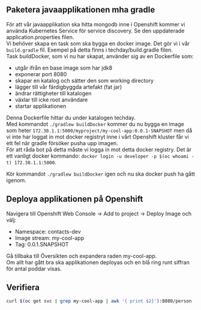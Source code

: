 
## Paketera javaapplikationen mha gradle
För att vår javaapplikation ska hitta mongodb inne i Openshift kommer vi använda Kubernetes Service för service discovery. Se den uppdaterade application.properties filen.  
Vi behöver skapa en task som ska bygga en docker image. Det gör vi i vår `build.gradle` fil. Exempel på detta finns i techday/build.gradle filen.  
Task buildDocker, som vi nu har skapat, använder sig av en Dockerfile som:  
 * utgår ifrån en base image som har jdk8  
 * exponerar port 8080  
 * skapar en katalog och sätter den som working directory  
 * lägger till vår färdigbyggda artefakt (fat jar)  
 * ändrar rättigheter till katalogen
 * växlar till icke root användare  
 * startar applikationen

Denna Dockerfile hittar du under katalogen techday.  
Med kommandot `./gradlew buildDocker` kommer du nu bygga en image som heter `172.30.1.1:5000/myproject/my-cool-app:0.0.1-SNAPSHOT` men då vi inte har loggat in mot docker registryt inne i vårt Openshift kluster får vi ett fel när gradle försöker pusha upp imagen.  
För att råda bot på detta måste vi logga in mot detta docker registry. Det är ett vanligt docker kommando: `docker login -u developer -p $(oc whoami -t) 172.30.1.1:5000`.  

Kör kommandot `./gradlew buildDocker` igen och nu ska docker push ha gått igenom.  

## Deploya applikationen på Openshift
Navigera till Openshift Web Console -> Add to project -> Deploy Image och välj:  
 * Namespace: contacts-dev
 * Image stream: my-cool-app  
 * Tag: 0.0.1.SNAPSHOT

Gå tillbaka till Översikten och expandera raden my-cool-app.  
Om allt har gått bra ska applikationen deployas och en blå ring runt siffran för antal poddar visas.  

## Verifiera
```bash
curl $(oc get svc | grep my-cool-app | awk '{ print $2}'):8080/person
```
